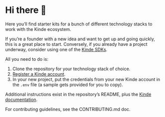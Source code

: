 # Hi there 👋

Here you’ll find starter kits for a bunch of different technology stacks to work with the Kinde ecosystem.

If you’re a founder with a new idea and want to get up and going quickly, this is a great place to start. Conversely, if you already have a project underway, consider using one of the [Kinde SDKs](https://github.com/kinde-oss).

All you need to do is:

1. Clone the repository for your technology stack of choice.
2. [Register a Kinde account](https://app.kinde.com/auth/cx/_:nav&m:register&lid:ac4bc3ac-3511-4600-9ab7-e3c55bf172af).
3. In your new project, put the credentials from your new Kinde account in the `.env` file (a sample gets provided for you to copy).

Additional instructions exist in the repository’s README, plus the [Kinde documentation](https://kinde.com/docs).

For contributing guidelines, see the CONTRIBUTING.md doc.
